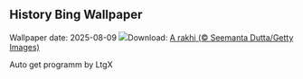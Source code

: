 ## History Bing Wallpaper
Wallpaper date: 2025-08-09
![](https://www.bing.com/th?id=OHR.RakhiRice_EN-IN3504050150_UHD.jpg&w=1000)Download: [A rakhi (© Seemanta Dutta/Getty Images)](https://www.bing.com/th?id=OHR.RakhiRice_EN-IN3504050150_UHD.jpg)

Auto get programm by LtgX
